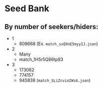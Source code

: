 # Seed Bank
## By number of seekers/hiders:
- 1
    - 809668 (Ex. `match_sxQ9nE5myyIJ.json`)
- 2
    - Many
    - match_1H5r5Q86tp93
- 3
    - 173062
    - 774157
    - 945838 (`match_SLiZcvioIWs4.json`)